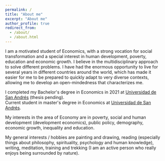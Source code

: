 ```yaml
---
permalink: /
title: "About me"
excerpt: "About me"
author_profile: true
redirect_from: 
  - /about/
  - /about.html
---
```

I am a motivated student of Economics, with a strong vocation for social transformation and a special interest in human development,
poverty, education and economic growth. I believe in the multidisciplinary approach to solve different problems. I have had the enormous opportunity to live for several years in different countries around the world, which has made it easier for me to be prepared to quickly adapt to very diverse contexts, allowing me to develop an open-mindedness that characterizes me.

I completed my Bachelor's degree in Economics in 2021 at [Universidad de San Andrés](www.udesa.edu.ar) (thesis pending).  
Current student in master's degree in Economics at [Universidad de San Andrés](www.udesa.edu.ar).  

My interests in the area of Economy are in poverty, social and human development (development economics), public policy, demography, economic growth, inequality and education. 

My general interests / hobbies are painting and drawing, reading (especially things about philosophy, spirituality, psychology and human knowledge), writing, meditation, training and trekking (I am an active person who really enjoys being surrounded by nature).




